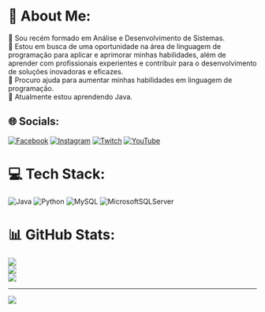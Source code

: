 # 💫 About Me:
🔭 Sou  recém formado em Análise e Desenvolvimento de Sistemas.<br>👯 Estou em busca de uma oportunidade na área de linguagem de programação para aplicar e aprimorar minhas habilidades, além de aprender com profissionais experientes e contribuir para o desenvolvimento de soluções inovadoras e eficazes. <br>🤝 Procuro ajuda para aumentar minhas habilidades em linguagem de programação.<br>🌱 Atualmente estou aprendendo Java.<br>


## 🌐 Socials:
[![Facebook](https://img.shields.io/badge/Facebook-%231877F2.svg?logo=Facebook&logoColor=white)](https://facebook.com/https://www.facebook.com/erikwil.santos) [![Instagram](https://img.shields.io/badge/Instagram-%23E4405F.svg?logo=Instagram&logoColor=white)](https://instagram.com/www.instagram.com/erikwil.santos) [![Twitch](https://img.shields.io/badge/Twitch-%239146FF.svg?logo=Twitch&logoColor=white)](https://twitch.tv/https://www.twitch.tv/wildewilson) [![YouTube](https://img.shields.io/badge/YouTube-%23FF0000.svg?logo=YouTube&logoColor=white)](https://youtube.com/@https://www.youtube.com/@srzefirus) 

# 💻 Tech Stack:
![Java](https://img.shields.io/badge/java-%23ED8B00.svg?style=plastic&logo=java&logoColor=white) ![Python](https://img.shields.io/badge/python-3670A0?style=plastic&logo=python&logoColor=ffdd54) ![MySQL](https://img.shields.io/badge/mysql-%2300f.svg?style=plastic&logo=mysql&logoColor=white) ![MicrosoftSQLServer](https://img.shields.io/badge/Microsoft%20SQL%20Sever-CC2927?style=plastic&logo=microsoft%20sql%20server&logoColor=white)
# 📊 GitHub Stats:
![](https://github-readme-stats.vercel.app/api?username=wildewilson&theme=dracula&hide_border=false&include_all_commits=false&count_private=false)<br/>
![](https://github-readme-streak-stats.herokuapp.com/?user=wildewilson&theme=dracula&hide_border=false)<br/>
![](https://github-readme-stats.vercel.app/api/top-langs/?username=wildewilson&theme=dracula&hide_border=false&include_all_commits=false&count_private=false&layout=compact)

---
[![](https://visitcount.itsvg.in/api?id=wildewilson&icon=0&color=0)](https://visitcount.itsvg.in)

<!-- Proudly created with GPRM ( https://gprm.itsvg.in ) -->